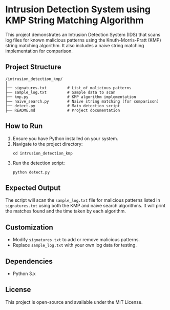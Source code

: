 # Intrusion Detection System using KMP String Matching Algorithm

This project demonstrates an Intrusion Detection System (IDS) that scans log files for known malicious patterns using the Knuth-Morris-Pratt (KMP) string matching algorithm. It also includes a naive string matching implementation for comparison.

## Project Structure

```
/intrusion_detection_kmp/
│
├── signatures.txt         # List of malicious patterns
├── sample_log.txt         # Sample data to scan
├── kmp.py                 # KMP algorithm implementation
├── naive_search.py        # Naive string matching (for comparison)
├── detect.py              # Main detection script
├── README.md              # Project documentation
```

## How to Run

1. Ensure you have Python installed on your system.
2. Navigate to the project directory:
   ```
   cd intrusion_detection_kmp
   ```
3. Run the detection script:
   ```
   python detect.py
   ```

## Expected Output

The script will scan the `sample_log.txt` file for malicious patterns listed in `signatures.txt` using both the KMP and naive search algorithms. It will print the matches found and the time taken by each algorithm.

## Customization

- Modify `signatures.txt` to add or remove malicious patterns.
- Replace `sample_log.txt` with your own log data for testing.

## Dependencies

- Python 3.x

## License

This project is open-source and available under the MIT License. 